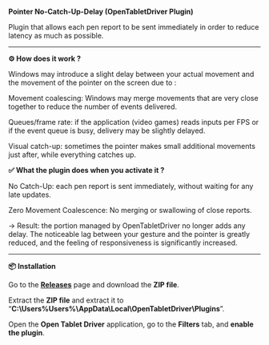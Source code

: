 **Pointer No-Catch-Up-Delay (OpenTabletDriver Plugin)**

Plugin that allows each pen report to be sent immediately in order to reduce latency as much as possible.

___________________________________________________________________________________________________________________________________________

**⚙️ How does it work ?**

Windows may introduce a slight delay between your actual movement and the movement of the pointer on the screen due to :

Movement coalescing: Windows may merge movements that are very close together to reduce the number of events delivered.

Queues/frame rate: if the application (video games) reads inputs per FPS or if the event queue is busy, delivery may be slightly delayed.

Visual catch-up: sometimes the pointer makes small additional movements just after, while everything catches up.

**✅ What the plugin does when you activate it ?**

No Catch-Up: each pen report is sent immediately, without waiting for any late updates.

Zero Movement Coalescence: No merging or swallowing of close reports.

→ Result: the portion managed by OpenTabletDriver no longer adds any delay. The noticeable lag between your gesture and the pointer is greatly reduced, and the feeling of responsiveness is significantly increased.

___________________________________________________________________________________________________________________________________________

**📦 Installation**

Go to the **[Releases](https://github.com/Joshua62210/Pointer-No-Catch-Up-Delay/releases)** page and download the **ZIP file**.

Extract the **ZIP file** and extract it to “**C:\Users\%Users%\AppData\Local\OpenTabletDriver\Plugins**”.

Open the **Open Tablet Driver** application, go to the **Filters** tab, and **enable the plugin**.
